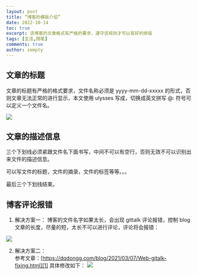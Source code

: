 ```yaml
---
layout: post
title: “博客的模版介绍”
date: 2022-10-14
toc: true
excerpt: 该博客的文章格式有严格的要求，遵守该规则才可以有好的排版
tags: [生活,随笔]
comments: true
author: zempty
---
```


## 文章的标题

文章的标题有严格的格式要求，文件名称必须是 yyyy-mm-dd-xxxxx 的形式，否则文章无法正常的进行显示，本文使用 ulysses 写成，切换成英文拼写 @:  符号可以定义一个文件名。

![][image-1]
## 文章的描述信息

三个下划线必须紧跟文件名下面书写，中间不可以有空行，否则无效不可以识别出来文件的描述信息。

可以写文件的标题，文件的摘录，文件的标签等等。。。

最后三个下划线结束。

## 博客评论报错
1. 解决方案一：
博客的文件名字如果太长，会出现 gittalk 评论报错，控制 blog 文章的长度，尽量的短，太长不可以进行评论，评论将会报错：

![][image-2]

2. 解决方案二：  
	参考文章：[https://dqdongg.com/blog/2021/03/07/Web-gitalk-fixing.html][1]
具体修改如下：
![][image-3]

[1]:	https://dqdongg.com/blog/2021/03/07/Web-gitalk-fixing.html

[image-1]:	https://raw.githubusercontent.com/zempty-zhaoxuan/pics/master/blog-pattern.png
[image-2]:	https://raw.githubusercontent.com/zempty-zhaoxuan/pics/master/gittalk_issue.png
[image-3]:	https://raw.githubusercontent.com/zempty-zhaoxuan/pics/master/gittalk_issue_sloved.png